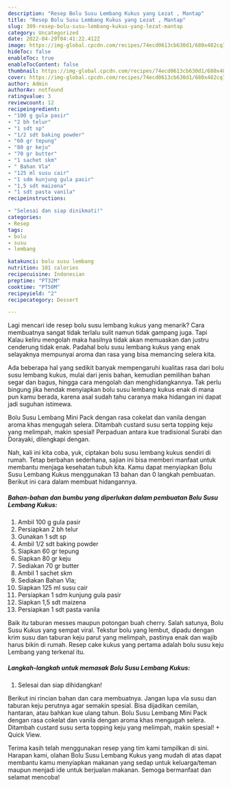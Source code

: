 ```yaml
---
description: "Resep Bolu Susu Lembang Kukus yang Lezat , Mantap"
title: "Resep Bolu Susu Lembang Kukus yang Lezat , Mantap"
slug: 309-resep-bolu-susu-lembang-kukus-yang-lezat-mantap
category: Uncategorized
date: 2022-04-29T04:41:22.412Z
image: https://img-global.cpcdn.com/recipes/74ecd0613cb630d1/680x482cq70/bolu-susu-lembang-kukus-foto-resep-utama.jpg
hideToc: false
enableToc: true
enableTocContent: false
thumbnail: https://img-global.cpcdn.com/recipes/74ecd0613cb630d1/680x482cq70/bolu-susu-lembang-kukus-foto-resep-utama.jpg
cover: https://img-global.cpcdn.com/recipes/74ecd0613cb630d1/680x482cq70/bolu-susu-lembang-kukus-foto-resep-utama.jpg
author: Admin
authorAv: notfound
ratingvalue: 3
reviewcount: 12
recipeingredient:
- "100 g gula pasir"
- "2 bh telur"
- "1 sdt sp"
- "1/2 sdt baking powder"
- "60 gr tepung"
- "80 gr keju"
- "70 gr butter"
- "1 sachet skm"
- " Bahan Vla"
- "125 ml susu cair"
- "1 sdm kunjung gula pasir"
- "1,5 sdt maizena"
- "1 sdt pasta vanila"
recipeinstructions:

- "Selesai dan siap dinikmati!"
categories:
- Resep
tags:
- bolu
- susu
- lembang

katakunci: bolu susu lembang 
nutrition: 101 calories
recipecuisine: Indonesian
preptime: "PT32M"
cooktime: "PT50M"
recipeyield: "2"
recipecategory: Dessert

---
```



Lagi mencari ide resep bolu susu lembang kukus yang menarik? Cara membuatnya sangat tidak terlalu sulit namun tidak gampang juga. Tapi Kalau keliru mengolah maka hasilnya tidak akan memuaskan dan justru cenderung tidak enak. Padahal bolu susu lembang kukus yang enak selayaknya mempunyai aroma dan rasa yang bisa memancing selera kita.


Ada beberapa hal yang sedikit banyak mempengaruhi kualitas rasa dari bolu susu lembang kukus, mulai dari jenis bahan, kemudian pemilihan bahan segar dan bagus, hingga cara mengolah dan menghidangkannya. Tak perlu bingung jika hendak menyiapkan bolu susu lembang kukus enak di mana pun kamu berada, karena asal sudah tahu caranya maka hidangan ini dapat jadi suguhan istimewa.

Bolu Susu Lembang Mini Pack dengan rasa cokelat dan vanila dengan aroma khas mengugah selera. Ditambah custard susu serta topping keju yang melimpah, makin spesial! Perpaduan antara kue tradisional Surabi dan Dorayaki, dilengkapi dengan.


Nah, kali ini kita coba, yuk, ciptakan bolu susu lembang kukus sendiri di rumah. Tetap berbahan sederhana, sajian ini bisa memberi manfaat untuk membantu menjaga kesehatan tubuh kita. Kamu dapat menyiapkan Bolu Susu Lembang Kukus menggunakan 13 bahan dan 0 langkah pembuatan. Berikut ini cara dalam membuat hidangannya.

<!--inarticleads1-->

##### Bahan-bahan dan bumbu yang diperlukan dalam pembuatan Bolu Susu Lembang Kukus:

1. Ambil 100 g gula pasir
1. Persiapkan 2 bh telur
1. Gunakan 1 sdt sp
1. Ambil 1/2 sdt baking powder
1. Siapkan 60 gr tepung
1. Siapkan 80 gr keju
1. Sediakan 70 gr butter
1. Ambil 1 sachet skm
1. Sediakan  Bahan Vla;
1. Siapkan 125 ml susu cair
1. Persiapkan 1 sdm kunjung gula pasir
1. Siapkan 1,5 sdt maizena
1. Persiapkan 1 sdt pasta vanila


Baik itu taburan messes maupun potongan buah cherry. Salah satunya, Bolu Susu Kukus yang sempat viral. Tekstur bolu yang lembut, dipadu dengan krim susu dan taburan keju parut yang melimpah, pastinya enak dan wajib harus bikin di rumah. Resep cake kukus yang pertama adalah bolu susu keju Lembang yang terkenal itu. 

<!--inarticleads2-->

##### Langkah-langkah untuk memasak Bolu Susu Lembang Kukus:


1. Selesai dan siap dihidangkan!

Berikut ini rincian bahan dan cara membuatnya. Jangan lupa vla susu dan taburan keju perutnya agar semakin spesial. Bisa dijadikan cemilan, hantaran, atau bahkan kue ulang tahun. Bolu Susu Lembang Mini Pack dengan rasa cokelat dan vanila dengan aroma khas mengugah selera. Ditambah custard susu serta topping keju yang melimpah, makin spesial! + Quick View. 

Terima kasih telah menggunakan resep yang tim kami tampilkan di sini. Harapan kami, olahan Bolu Susu Lembang Kukus yang mudah di atas dapat membantu kamu menyiapkan makanan yang sedap untuk keluarga/teman maupun menjadi ide untuk berjualan makanan. Semoga bermanfaat dan selamat mencoba!
